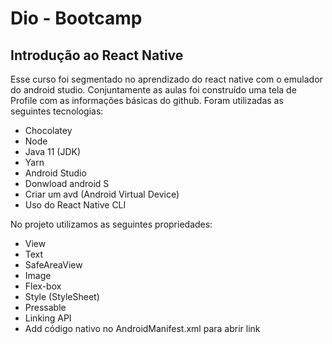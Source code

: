 # Dio - Bootcamp
## Introdução ao React Native

Esse curso foi segmentado no aprendizado do react native com o emulador do android studio. 
Conjuntamente as aulas foi construído uma tela de Profile com as informações básicas do github. 
Foram utilizadas as seguintes tecnologias:
- Chocolatey
- Node
- Java 11 (JDK)
- Yarn
- Android Studio
- Donwload android S
- Criar um avd (Android Virtual Device)
- Uso do React Native CLI

No projeto utilizamos as seguintes propriedades:
- View
- Text
- SafeAreaView
- Image
- Flex-box
- Style (StyleSheet)
- Pressable
- Linking API
- Add código nativo no AndroidManifest.xml para abrir link